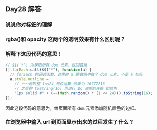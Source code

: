 ## Day28 解答

### 说说你对<meta>标签的理解

### rgba()和 opacity 这两个的透明效果有什么区别呢？

### 解释下这段代码的意思！

```javascript
// $$('*') 为获取所有 dom 元素，返回数组
[].forEach.call($$("*"), function(a) {
  // forEach 的回调函数，这里的 a 是数组中每个 dom 元素，不是 a 标签
  a.style.outline =
    // ～～是取整 1<<24 是位运算 结果为 16777216
    // 之后的 toString(16) 为进行 16 进制的转换 即颜色
    "1px solid #" + (~~(Math.random() * (1 << 24))).toString(16);
});
```

因此这段代码的意思为，给页面所有 `dom` 元素添加随机颜色的边框。

### 在浏览器中输入 url 到页面显示出来的过程发生了什么？
